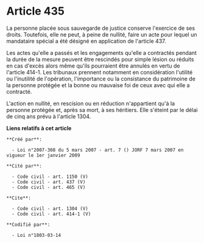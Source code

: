 # Article 435

La personne placée sous sauvegarde de justice conserve l'exercice de ses droits. Toutefois, elle ne peut, à peine de nullité,
faire un acte pour lequel un mandataire spécial a été désigné en application de l'article 437. 

Les actes qu'elle a passés et les engagements qu'elle a contractés pendant la durée de la mesure peuvent être rescindés pour
simple lésion ou réduits en cas d'excès alors même qu'ils pourraient être annulés en vertu de l'article 414-1. Les tribunaux
prennent notamment en considération l'utilité ou l'inutilité de l'opération, l'importance ou la consistance du patrimoine de
la personne protégée et la bonne ou mauvaise foi de ceux avec qui elle a contracté. 

L'action en nullité, en rescision ou en réduction n'appartient qu'à la personne protégée et, après sa mort, à ses héritiers.
Elle s'éteint par le délai de cinq ans prévu à l'article 1304.

**Liens relatifs à cet article**

	**Créé par**:

	  - Loi n°2007-308 du 5 mars 2007 - art. 7 () JORF 7 mars 2007 en vigueur le 1er janvier 2009

	**Cité par**:

	  - Code civil - art. 1150 (V)
	  - Code civil - art. 437 (V)
	  - Code civil - art. 465 (V)

	**Cite**:

	  - Code civil - art. 1304 (V)
	  - Code civil - art. 414-1 (V)

	**Codifié par**:

	  - Loi n°1803-03-14
